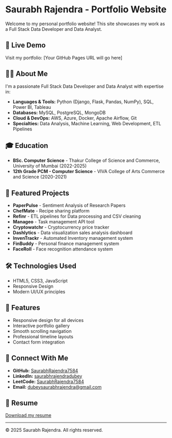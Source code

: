 # Saurabh Rajendra - Portfolio Website

Welcome to my personal portfolio website! This site showcases my work as a Full Stack Data Developer and Data Analyst.

## 🚀 Live Demo
Visit my portfolio: [Your GitHub Pages URL will go here]

## 👨‍💻 About Me
I'm a passionate Full Stack Data Developer and Data Analyst with expertise in:
- **Languages & Tools:** Python (Django, Flask, Pandas, NumPy), SQL, Power BI, Tableau
- **Databases:** MySQL, PostgreSQL, MongoDB
- **Cloud & DevOps:** AWS, Azure, Docker, Apache Airflow, Git
- **Specialties:** Data Analysis, Machine Learning, Web Development, ETL Pipelines

## 🎓 Education
- **BSc. Computer Science** - Thakur College of Science and Commerce, University of Mumbai (2022-2025)
- **12th Grade PCM - Computer Science** - VIVA College of Arts Commerce and Science (2020-2021)

## 💼 Featured Projects
- **PaperPulse** - Sentiment Analysis of Research Papers
- **ChefMate** - Recipe sharing platform
- **Refinr** - ETL pipelines for Data processing and CSV cleaning
- **Manageo** - Task management API tool
- **Cryptowatchr** - Cryptocurrency price tracker
- **Dashlytics** - Data visualization sales analysis dashboard
- **InvenTrackr** - Automated Inventory management system
- **FinBuddy** - Personal finance management system
- **FaceRoll** - Face recognition attendance system

## 🛠️ Technologies Used
- HTML5, CSS3, JavaScript
- Responsive Design
- Modern UI/UX principles

## 📱 Features
- Responsive design for all devices
- Interactive portfolio gallery
- Smooth scrolling navigation
- Professional timeline layouts
- Contact form integration

## 🔗 Connect With Me
- **GitHub:** [SaurabhRajendra7584](https://github.com/SaurabhRajendra7584)
- **LinkedIn:** [saurabhrajendradubey](https://www.linkedin.com/in/saurabhrajendradubey/)
- **LeetCode:** [SaurabhRajendra7584](https://leetcode.com/u/SaurabhRajendra7584/)
- **Email:** dubeysaurabhrajendra@gmail.com

## 📄 Resume
[Download my resume](resume/resume_saurabh_rajendra_dubey.pdf)

---
© 2025 Saurabh Rajendra. All rights reserved.
